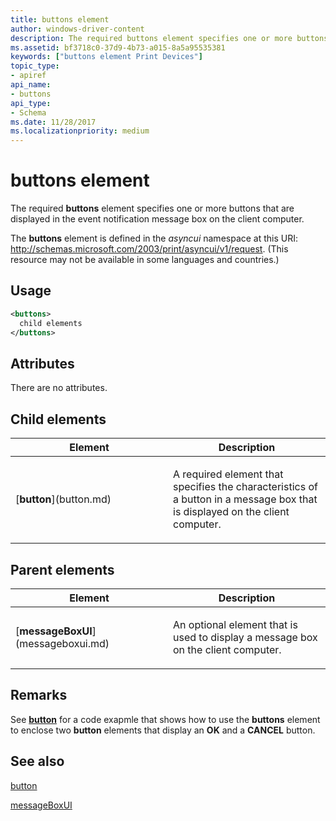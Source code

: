 ```yaml
---
title: buttons element
author: windows-driver-content
description: The required buttons element specifies one or more buttons that are displayed in the event notification message box on the client computer.
ms.assetid: bf3718c0-37d9-4b73-a015-8a5a95535381
keywords: ["buttons element Print Devices"]
topic_type:
- apiref
api_name:
- buttons
api_type:
- Schema
ms.date: 11/28/2017
ms.localizationpriority: medium
---
```


# buttons element


The required **buttons** element specifies one or more buttons that are displayed in the event notification message box on the client computer.

The **buttons** element is defined in the *asyncui* namespace at this URI: http://schemas.microsoft.com/2003/print/asyncui/v1/request. (This resource may not be available in some languages and countries.)

Usage
-----

```xml
<buttons>
  child elements
</buttons>
```

Attributes
----------

There are no attributes.

## Child elements


<table>
<colgroup>
<col width="50%" />
<col width="50%" />
</colgroup>
<thead>
<tr class="header">
<th>Element</th>
<th>Description</th>
</tr>
</thead>
<tbody>
<tr class="odd">
<td><p>[<strong>button</strong>](button.md)</p></td>
<td><p></p>
<p>A required element that specifies the characteristics of a button in a message box that is displayed on the client computer.</p></td>
</tr>
</tbody>
</table>

## Parent elements


<table>
<colgroup>
<col width="50%" />
<col width="50%" />
</colgroup>
<thead>
<tr class="header">
<th>Element</th>
<th>Description</th>
</tr>
</thead>
<tbody>
<tr class="odd">
<td><p>[<strong>messageBoxUI</strong>](messageboxui.md)</p></td>
<td><p></p>
<p>An optional element that is used to display a message box on the client computer.</p></td>
</tr>
</tbody>
</table>

Remarks
-------

See [**button**](button.md) for a code exapmle that shows how to use the **buttons** element to enclose two **button** elements that display an **OK** and a **CANCEL** button.

## See also

[button](button.md)

[messageBoxUI](messageboxui.md)
